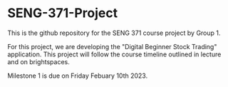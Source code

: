 # SENG-371-Project

This is the github repository for the SENG 371 course project by Group 1.

For this project, we are developing the "Digital Beginner Stock Trading" application. This project will follow the course timeline outlined in lecture and on brightspaces.

Milestone 1 is due on Friday Febuary 10th 2023.
